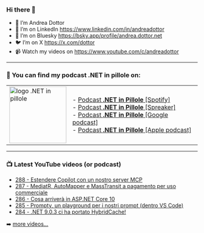 ### Hi there 👋

- 🖖 I’m Andrea Dottor
- 🔗 I’m on LinkedIn https://www.linkedin.com/in/andreadottor
- 🦋 I’m on Bluesky https://bsky.app/profile/andrea.dottor.net
- 🐦 I’m on X https://x.com/dottor
- 📹 Watch my videos on https://www.youtube.com/c/andreadottor

---

### 📢 You can find my podcast **.NET in pillole** on:
  
<table>
  <tr>
    <td>
      <img src="https://www.dottor.net/images/podcast_logo.png" alt="logo .NET in pillole" width="150" height="150" />
    </td>
    <td>  
- <a href="https://open.spotify.com/show/7jyoG6BBmzvScNOqSpVvQQ?si=XI5bWP2WSNeyuvZjDIVKjw">Podcast <strong>.NET in Pillole</strong> [Spotify]</a><br />
- <a href="https://www.spreaker.com/show/net-in-pillole">Podcast <strong>.NET in Pillole</strong> [Spreaker]</a><br />
- <a href="https://www.google.com/podcasts?feed=aHR0cHM6Ly93d3cuc3ByZWFrZXIuY29tL3Nob3cvMzY4NTM0NC9lcGlzb2Rlcy9mZWVk">Podcast <strong>.NET in Pillole</strong> [Google podcast]</a><br />
- <a href="https://podcasts.apple.com/it/podcast/net-in-pillole/id1478648398">Podcast <strong>.NET in Pillole</strong> [Apple podcast]</a><br />
    </td>
  </tr>
</table>

---

### 📺 Latest YouTube videos (or podcast)

<!-- YOUTUBE:START -->
- [288 - Estendere Copilot con un nostro server MCP](https://www.youtube.com/watch?v=4OfdkStAUvI)
- [287 - MediatR, AutoMapper e MassTransit a pagamento per uso commerciale](https://www.youtube.com/watch?v=AtocunjZyGc)
- [286 - Cosa arriverà in ASP.NET Core 10](https://www.youtube.com/watch?v=qTLAZH7ohsE)
- [285 - Prompty, un playground per i nostri prompt &lpar;dentro VS Code&rpar;](https://www.youtube.com/watch?v=afM38iLfpP0)
- [284 - .NET 9.0.3 ci ha portato HybridCache!](https://www.youtube.com/watch?v=pwWIjTXs2BY)
<!-- YOUTUBE:END -->

➡️ [more videos...](https://www.youtube.com/AndreaDottor)


